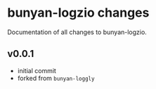 bunyan-logzio changes
=====================

Documentation of all changes to bunyan-logzio.

v0.0.1
------

- initial commit
- forked from `bunyan-loggly`
